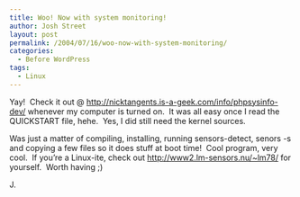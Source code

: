 ```yaml
---
title: Woo! Now with system monitoring!
author: Josh Street
layout: post
permalink: /2004/07/16/woo-now-with-system-monitoring/
categories:
  - Before WordPress
tags:
  - Linux
---
```

Yay!&nbsp; Check it out @ <http://nicktangents.is-a-geek.com/info/phpsysinfo-dev/> whenever my computer is turned on.&nbsp; It was all easy once I read the QUICKSTART file, hehe.&nbsp; Yes, I did still need the kernel sources.

Was just a matter of compiling, installing, running sensors-detect, senors -s and copying a few files so it does stuff at boot time!&nbsp; Cool program, very cool.&nbsp; If you&#8217;re a Linux-ite, check out <http://www2.lm-sensors.nu/~lm78/> for yourself.&nbsp; Worth having ;)

J.